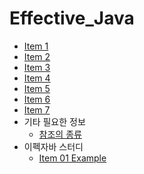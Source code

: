 # Effective_Java

- [Item 1](/contents/2023-07/2023-07-17.md)
- [Item 2](/contents/2023-07/2023-07-18.md)
- [Item 3](/contents/2023-07/2023-07-19.md)
- [Item 4](/contents/2023-07/2023-07-20.md)
- [Item 5](/contents/2023-07/2023-07-21.md)
- [Item 6](/contents/2023-07/2023-07-22.md)
- [Item 7](/contents/2023-07/2023-07-23.md)
- 기타 필요한 정보
  - [참조의 종류](/contents/2023-07/2023-07-25.md)
- 이펙자바 스터디
  - [Item 01 Example](/contents/2023-07/2023-07-29.md)
